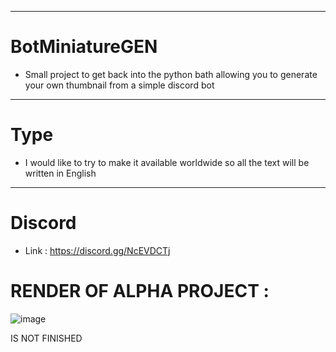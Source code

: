 ---------------------------------------------

# BotMiniatureGEN
- Small project to get back into the python bath allowing you to generate your own thumbnail from a simple discord bot
 
---------------------------------------------

# Type
- I would like to try to make it available worldwide so all the text will be written in English
 
---------------------------------------------

# Discord
- Link : https://discord.gg/NcEVDCTj

# RENDER OF ALPHA PROJECT : 
![image](https://github.com/RitoOFF/BotMiniatureGEN/assets/125696277/52e6fcbb-379f-479e-805c-b4e9104edff5)


IS NOT FINISHED

